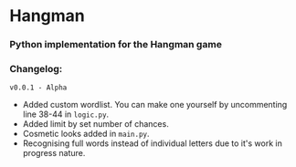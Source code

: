 # Hangman 

### Python implementation for the Hangman game

### Changelog:

 `v0.0.1 - Alpha` 
  - Added custom wordlist. You can make one yourself by uncommenting line 38-44 in `logic.py`.
  - Added limit by set number of chances.
  - Cosmetic looks added in `main.py`.
  - Recognising full words instead of individual letters due to it's work in progress nature. 